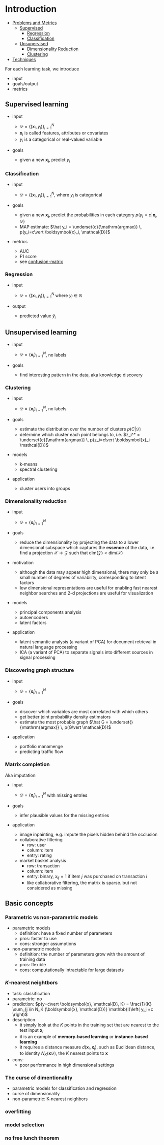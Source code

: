 
# Introduction

<!-- TOC -->

- [Problems and Metrics](#problems-and-metrics)
  - [Supervised](#supervised)
    - [Regression](#regression)
    - [Classification](#classification)
  - [Unsupervised](#unsupervised)
    - [Dimensionality Reduction](#dimensionality-reduction)
    - [Clustering](#clustering)
- [Techniques](#techniques)

<!-- /TOC -->





For each learning task, we introduce
- input
- goals/output
- metrics




## Supervised learning

- input
  - $\mathcal{D} = \left\{ \left(\boldsymbol{x} _i, y_i  \right)  \right\}_{i=1}^N$
  - $\boldsymbol{x_i}$ is called features, attributes or covariates
  - $y_i$ is a categorical or real-valued variable

- goals
  - given a new $\boldsymbol{x_i}$, predict $y_i$

### Classification
- input
  - $\mathcal{D} = \left\{ \left(\boldsymbol{x} _i, y_i  \right)  \right\}_{i=1}^N$, where $y_i$ is categorical

- goals
  - given a new $\boldsymbol{x_i}$, predict the probabilities in each category $p(y_i=c\vert \boldsymbol{x}_i, \mathcal{D})$
  - MAP estimate: $\hat y_i = \underset{c}{\mathrm{argmax}} \, p(y_i=c\vert \boldsymbol{x}_i, \mathcal{D})$

- metrics
  - AUC
  - F1 score
  - see [confusion-matrix](../statistics/confusion-matrix.md)

### Regression
- input
  - $\mathcal{D} = \left\{ \left(\boldsymbol{x} _i, y_i  \right)  \right\}_{i=1}^N$ where $y_i\in \mathbb{R}$

- output
  - predicted value $\hat y_i$

## Unsupervised learning


- input
  - $\mathcal{D} = \left\{ \boldsymbol{x} _i  \right\}_{i=1}^N$, no labels

- goals
  - find interesting pattern in the data, aka knowledge discovery

### Clustering

- input
  - $\mathcal{D} = \left\{ \boldsymbol{x} _i  \right\}_{i=1}^N$, no labels

- goals
  - estimate the distribution over the number of clusters $p(C \vert \mathcal{D})$
  - determine which cluster each point belongs to, i.e. $z_i^* = \underset{c}{\mathrm{argmax}} \, p(z_i=c\vert \boldsymbol{x}_i \mathcal{D})$

- models
  - k-means
  - spectral clustering

- application
  - cluster users into groups


### Dimensionality reduction

- input
  - $\mathcal{D} = \left\{ \boldsymbol{x} _i  \right\}_{i=1}^N$
- goals
  - reduce the dimensionality by projecting the data to a lower dimensional subspace which captures the **essence** of the data, i.e. find a projection $\mathcal{X} \rightarrow \mathcal{Z}$ such that $\mathrm{dim}  \left( \mathcal{Z} \right)  < \mathrm{dim} \left( \mathcal{X} \right)$

- motivation
  - although the data may appear high dimensional, there may only be a small number of degrees of variability, corresponding to latent factors
  - low dimensional representations are useful for enabling fast nearest neighbor searches and 2-d projections are useful for visualization

- models
  - principal components analysis
  - autoencoders
  - latent factors

- application
  - latent semantic analysis (a variant of PCA) for document retrieval in natural language processing
  - ICA (a variant of PCA) to separate signals into different sources in signal processing

### Discovering graph structure

- input
  - $\mathcal{D} = \left\{ \boldsymbol{x} _i  \right\}_{i=1}^N$

- goals
  - discover which variables are most correlated with which others
  - get better joint probability density estimators
  - estimate the most probable graph $\hat G = \underset{}{\mathrm{argmax}} \, p(G\vert \mathcal{D})$

- application
  - portfolio manamenge
  - predicting traffic flow

### Matrix completion

Aka imputation

- input
  - $\mathcal{D} = \left\{ \boldsymbol{x} _i  \right\}_{i=1}^N$ with missing entries

- goals
  - infer plausible values for the missing entries

- application
  - image inpainting, e.g. impute the pixels hidden behind the occlusion
  - collaborative filtering
    - row: user
    - column: item
    - entry: rating
  - market basket analysis
    - row: transaction
    - column: item
    - entry: binary, $x_{ij}=1$ if item $j$ was purchased on transaction $i$
    - like collaborative filtering,
          the matrix is sparse. but not considered as missing

## Basic concepts

### Parametric vs non-parametric models

- parametric models
  - definition: have a fixed number of parameters
  - pros: faster to use
  - cons: stronger assumptions
- non-parametric models
  - definition: the number of parameters grow with the amount of training data
  - pros: flexible
  - cons: computationally intractable for large datasets

### $K$-nearest neightbors

- task: classification
- parametric: no
- prediction: $p(y=c\vert \boldsymbol{x}, \mathcal{D}, K) = \frac{1}{K} \sum_{j \in N_K (\boldsymbol{x}, \mathcal{D})} \mathbb{I}\left( y_j =c \right)$
- description
  - it simply look at the $K$ points in the training set that are nearest to the test input $\boldsymbol{x}_i$
  - it is an example of **memory-based learning** or **instance-based learning**
  - it requires a distance measure $d(\boldsymbol{x}_i, \boldsymbol{x}_j)$, such as Euclidean distance, to identity $N_K \left( \boldsymbol{x} \mathcal{D} \right)$, the $K$ nearest points to $\boldsymbol{x}$
- cons:
  - poor performance in high dimensional settings

### The curse of dimentionality



- parametric models for classification and regression
- curse of dimensionality
- non-parametric: K-nearest neighbors

###  overfitting

###  model selection

### no free lunch theorem
